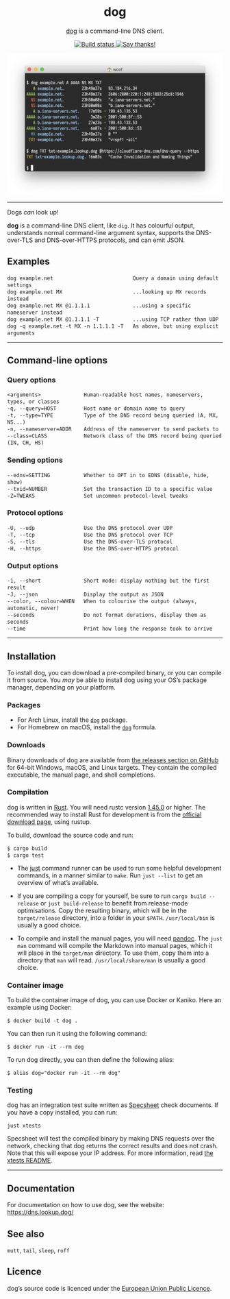 <div align="center">
<h1>dog</h1>

[dog](https://dns.lookup.dog/) is a command-line DNS client.

<a href="https://travis-ci.org/github/ogham/dog">
    <img src="https://travis-ci.org/ogham/dog.svg?branch=master" alt="Build status" />
</a>

<a href="https://saythanks.io/to/ogham%40bsago.me">
    <img src="https://img.shields.io/badge/Say%20Thanks-!-1EAEDB.svg" alt="Say thanks!" />
</a>
</div>

![A screenshot of dog making a DNS request](dog-screenshot.png)

---

Dogs _can_ look up!

**dog** is a command-line DNS client, like `dig`.
It has colourful output, understands normal command-line argument syntax, supports the DNS-over-TLS and DNS-over-HTTPS protocols, and can emit JSON.

## Examples

    dog example.net                          Query a domain using default settings
    dog example.net MX                       ...looking up MX records instead
    dog example.net MX @1.1.1.1              ...using a specific nameserver instead
    dog example.net MX @1.1.1.1 -T           ...using TCP rather than UDP
    dog -q example.net -t MX -n 1.1.1.1 -T   As above, but using explicit arguments

---

## Command-line options

### Query options

    <arguments>              Human-readable host names, nameservers, types, or classes
    -q, --query=HOST         Host name or domain name to query
    -t, --type=TYPE          Type of the DNS record being queried (A, MX, NS...)
    -n, --nameserver=ADDR    Address of the nameserver to send packets to
    --class=CLASS            Network class of the DNS record being queried (IN, CH, HS)

### Sending options

    --edns=SETTING           Whether to OPT in to EDNS (disable, hide, show)
    --txid=NUMBER            Set the transaction ID to a specific value
    -Z=TWEAKS                Set uncommon protocol-level tweaks

### Protocol options

    -U, --udp                Use the DNS protocol over UDP
    -T, --tcp                Use the DNS protocol over TCP
    -S, --tls                Use the DNS-over-TLS protocol
    -H, --https              Use the DNS-over-HTTPS protocol

### Output options

    -1, --short              Short mode: display nothing but the first result
    -J, --json               Display the output as JSON
    --color, --colour=WHEN   When to colourise the output (always, automatic, never)
    --seconds                Do not format durations, display them as seconds
    --time                   Print how long the response took to arrive


---

## Installation

To install dog, you can download a pre-compiled binary, or you can compile it from source. You _may_ be able to install dog using your OS’s package manager, depending on your platform.


### Packages

- For Arch Linux, install the [`dog`](https://www.archlinux.org/packages/community/x86_64/dog/) package.
- For Homebrew on macOS, install the [`dog`](https://formulae.brew.sh/formula/dog) formula.


### Downloads

Binary downloads of dog are available from [the releases section on GitHub](https://github.com/ogham/dog/releases/) for 64-bit Windows, macOS, and Linux targets. They contain the compiled executable, the manual page, and shell completions.


### Compilation

dog is written in [Rust](https://www.rust-lang.org).
You will need rustc version [1.45.0](https://blog.rust-lang.org/2020/07/16/Rust-1.45.0.html) or higher.
The recommended way to install Rust for development is from the [official download page](https://www.rust-lang.org/tools/install), using rustup.

To build, download the source code and run:

    $ cargo build
    $ cargo test

- The [just](https://github.com/casey/just) command runner can be used to run some helpful development commands, in a manner similar to `make`.
Run `just --list` to get an overview of what’s available.

- If you are compiling a copy for yourself, be sure to run `cargo build --release` or `just build-release` to benefit from release-mode optimisations.
Copy the resulting binary, which will be in the `target/release` directory, into a folder in your `$PATH`.
`/usr/local/bin` is usually a good choice.

- To compile and install the manual pages, you will need [pandoc](https://pandoc.org/).
The `just man` command will compile the Markdown into manual pages, which it will place in the `target/man` directory.
To use them, copy them into a directory that `man` will read.
`/usr/local/share/man` is usually a good choice.

### Container image

To build the container image of dog, you can use Docker or Kaniko. Here an example using Docker:

    $ docker build -t dog .

You can then run it using the following command:

    $ docker run -it --rm dog

To run dog directly, you can then define the following alias:

    $ alias dog="docker run -it --rm dog"

### Testing

dog has an integration test suite written as [Specsheet](https://specsheet.software/) check documents.
If you have a copy installed, you can run:

    just xtests

Specsheet will test the compiled binary by making DNS requests over the network, checking that dog returns the correct results and does not crash.
Note that this will expose your IP address.
For more information, read [the xtests README](xtests/README.md).


---

## Documentation

For documentation on how to use dog, see the website: <https://dns.lookup.dog/>


## See also

`mutt`, `tail`, `sleep`, `roff`


## Licence

dog’s source code is licenced under the [European Union Public Licence](https://choosealicense.com/licenses/eupl-1.2/).
